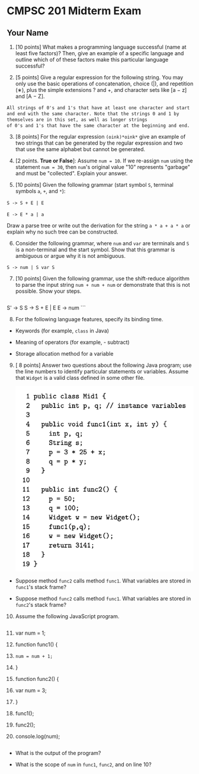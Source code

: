# CMPSC 201 Midterm Exam
## Your Name

1. [10 points] What makes a programming language successful (name at least five factors)? Then, give an example of a specific language and outline which of of these factors make this particular language successful? 

2. [5 points] Give a regular expression for the following string. You may only use the basic operations of concatenation, choice (|), and repetition (∗), plus the simple extensions ? and +, and character sets like [a − z] and [A − Z].
```
All strings of 0's and 1's that have at least one character and start and end with the same character. Note that the strings 0 and 1 by themselves are in this set, as well as longer strings
of 0's and 1's that have the same character at the beginning and end.
```

3. [8 points] For the regular expression `(oink)*oink*` give an example of two strings that can be generated by the regular expression and two that use the same alphabet but cannot be generated.

4. [2 points. **True or False**]: Assume `num = 10`. If we re-assign `num` using the statement `num = 30`, then `num`'s original value "10" represents "garbage" and must be "collected". Explain your answer.

5. [10 points]
Given the following grammar (start symbol `S`, terminal symbols `a`, `+`, and `*`):

  `S -> S + E | E`

  `E -> E * a | a`

Draw a parse tree or write out the derivation for the string `a * a + a * a` or explain why no such tree can be constructed.


6. Consider the following grammar, where `num` and `var` are terminals and `S` is a non-terminal and the start symbol. Show that this grammar is ambiguous or argue why it is not ambiguous.

  ```
  S -> num | S var S
  ```

7. [10 points] Given the following grammar, use the shift-reduce algorithm to parse the input string `num + num + num` or demonstrate that this is not possible. Show your steps.

	```
S' -> S
S -> S + E | E
E -> num
	```

8.  For the following language features, specify its binding time.

  - Keywords (for example, `class` in Java)


  - Meaning of operators (for example, - subtract)


  - Storage allocation method for a variable


9. [ 8 points]
Answer two questions about the following Java program; use the line numbers to identify particular statements or variables. Assume that `Widget` is a valid class defined in some other file.

   <img src="https://github.com/allegheny-computer-science-201-f2020/midterm-review/blob/main/images/widget.png" width="500" height="500">

- Suppose method `func2` calls method `func1`. What variables are stored in `func1`'s stack frame?

- Suppose method `func2` calls method `func1`. What variables are stored in `func2`'s stack frame?


10. Assume the following JavaScript program.

	```
1. var num = 1;

2. function func1() {
3.     num = num + 1;
4. }

5. function func2() {
6.    var num = 3;
7. }

8. func1();
9. func2();
10. console.log(num);
	```

  - What is the output of the program? 
  
  - What is the scope of `num` in `func1`, `func2`, and on line 10?


